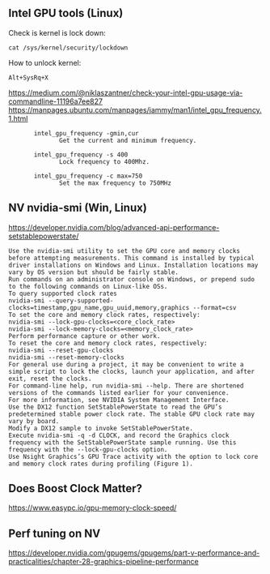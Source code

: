 
## Intel GPU tools (Linux)

Check is kernel is lock down:
```
cat /sys/kernel/security/lockdown
```
How to unlock kernel:
```
Alt+SysRq+X
```


https://medium.com/@niklaszantner/check-your-intel-gpu-usage-via-commandline-11196a7ee827
https://manpages.ubuntu.com/manpages/jammy/man1/intel_gpu_frequency.1.html
```
       intel_gpu_frequency -gmin,cur
              Get the current and minimum frequency.

       intel_gpu_frequency -s 400
              Lock frequency to 400Mhz.

       intel_gpu_frequency -c max=750
              Set the max frequency to 750MHz
```

## NV nvidia-smi (Win, Linux)

https://developer.nvidia.com/blog/advanced-api-performance-setstablepowerstate/
```
Use the nvidia-smi utility to set the GPU core and memory clocks before attempting measurements. This command is installed by typical driver installations on Windows and Linux. Installation locations may vary by OS version but should be fairly stable.
Run commands on an administrator console on Windows, or prepend sudo to the following commands on Linux-like OSs.
To query supported clock rates
nvidia-smi --query-supported-clocks=timestamp,gpu_name,gpu_uuid,memory,graphics --format=csv
To set the core and memory clock rates, respectively:
nvidia-smi --lock-gpu-clocks=<core_clock_rate>
nvidia-smi --lock-memory-clocks=<memory_clock_rate>
Perform performance capture or other work.
To reset the core and memory clock rates, respectively:
nvidia-smi --reset-gpu-clocks
nvidia-smi --reset-memory-clocks
For general use during a project, it may be convenient to write a simple script to lock the clocks, launch your application, and after exit, reset the clocks.
For command-line help, run nvidia-smi --help. There are shortened versions of the commands listed earlier for your convenience.
For more information, see NVIDIA System Management Interface.
Use the DX12 function SetStablePowerState to read the GPU’s predetermined stable power clock rate. The stable GPU clock rate may vary by board.
Modify a DX12 sample to invoke SetStablePowerState.
Execute nvidia-smi -q -d CLOCK, and record the Graphics clock frequency with the SetStablePowerState sample running. Use this frequency with the --lock-gpu-clocks option.
Use Nsight Graphics’s GPU Trace activity with the option to lock core and memory clock rates during profiling (Figure 1).
```

## Does Boost Clock Matter?

https://www.easypc.io/gpu-memory-clock-speed/


## Perf tuning on NV
https://developer.nvidia.com/gpugems/gpugems/part-v-performance-and-practicalities/chapter-28-graphics-pipeline-performance
